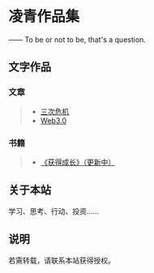 # 凌青作品集

—— To be or not to be, that's a question.

## 文字作品



### 文章

> * [三次危机](/triple-crisis/)
> * [Web3.0](/web3/)
### 书籍

> * [《获得成长》（更新中）](/growth/)

## 关于本站

学习、思考、行动、投资……


<!-- 更多信息，请移步微信公众号 “盛凌青” ，扫描下方二维码加入： -->

<!-- ![](wechat-channel.png) -->

## 说明

若需转载，请联系本站获得授权。

